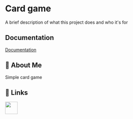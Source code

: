 
# Card game

A brief description of what this project does and who it's for

## Documentation

[Documentation](http://localhost:8000/api-docs)


## 🚀 About Me
Simple card game


## 🔗 Links
[<img src="https://cdn-icons-png.flaticon.com/512/25/25231.png" width="40" height="40">](https://github.com/BINIL-BALAN/card_game_server.git )

